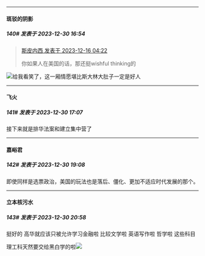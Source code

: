 
*****

####  斑驳的阴影  
##### 140#       发表于 2023-12-30 16:54

<blockquote><a href="httphttps://bbs.saraba1st.com/2b/forum.php?mod=redirect&amp;goto=findpost&amp;pid=63344029&amp;ptid=2163968" target="_blank">斯皮内西 发表于 2023-12-16 04:22</a>

你如果人在美国的话，那还挺wishful thinking的</blockquote>
<img src="https://static.saraba1st.com/image/smiley/face2017/068.png" referrerpolicy="no-referrer">给我看笑了，这一厢情愿堪比斯大林大肚子一定是好人


*****

####  飞火  
##### 141#       发表于 2023-12-30 17:07

接下来就是排华法案和建立集中营了


*****

####  嘉峪君  
##### 142#       发表于 2023-12-30 19:08

即使同样是选票政治，美国的玩法也是落后、僵化、更加不适应时代发展的那个。


*****

####  立本核污水  
##### 143#       发表于 2023-12-30 20:58

挺好的
高华就应该只被允许学习金融啦 比较文学啦 英语写作啦 哲学啦 这些科目

理工科天然要交给黑白学的啦<img src="https://static.saraba1st.com/image/smiley/face2017/049.png" referrerpolicy="no-referrer">

